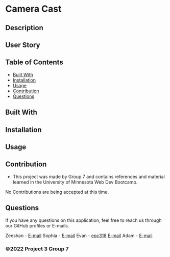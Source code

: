 # Camera Cast

## Description


## User Story


## Table of Contents
- [Built With](#languages)
- [Installation](#Install)
- [Usage](#Usage)
- [Contribution](#contributing)
- [Questions](#questions)

## Built With


## Installation


## Usage


## Contribution
- This project was made by Group 7 and contains references and material learned in the University of Minnesota Web Dev Bootcamp.

No Contributions are being accepted at this time.

## Questions
If you have any questions on this application, feel free to reach us through our GitHub profiles or E-mails.

Zeeshan - []() [E-mail]()
Sophia - []() [E-mail]()
Evan - [epc318](https://github.com/epc318) [E-mail](carl4917@umn.edu)
Adam - []() [E-mail]()

### ©️2022  Project 3 Group 7